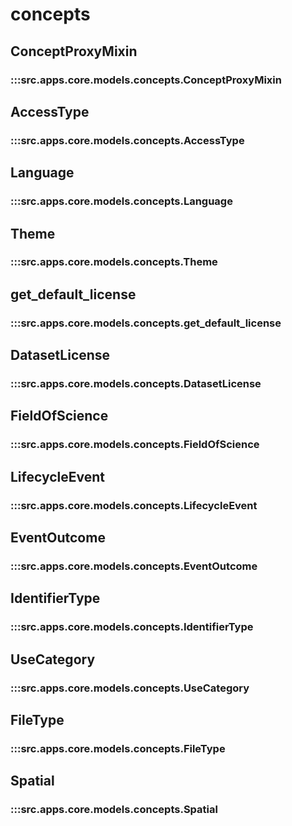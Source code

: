 # concepts

## ConceptProxyMixin

### :::src.apps.core.models.concepts.ConceptProxyMixin

## AccessType

### :::src.apps.core.models.concepts.AccessType

## Language

### :::src.apps.core.models.concepts.Language

## Theme

### :::src.apps.core.models.concepts.Theme

## get_default_license

### :::src.apps.core.models.concepts.get_default_license

## DatasetLicense

### :::src.apps.core.models.concepts.DatasetLicense

## FieldOfScience

### :::src.apps.core.models.concepts.FieldOfScience

## LifecycleEvent

### :::src.apps.core.models.concepts.LifecycleEvent

## EventOutcome

### :::src.apps.core.models.concepts.EventOutcome

## IdentifierType

### :::src.apps.core.models.concepts.IdentifierType

## UseCategory

### :::src.apps.core.models.concepts.UseCategory

## FileType

### :::src.apps.core.models.concepts.FileType

## Spatial

### :::src.apps.core.models.concepts.Spatial

